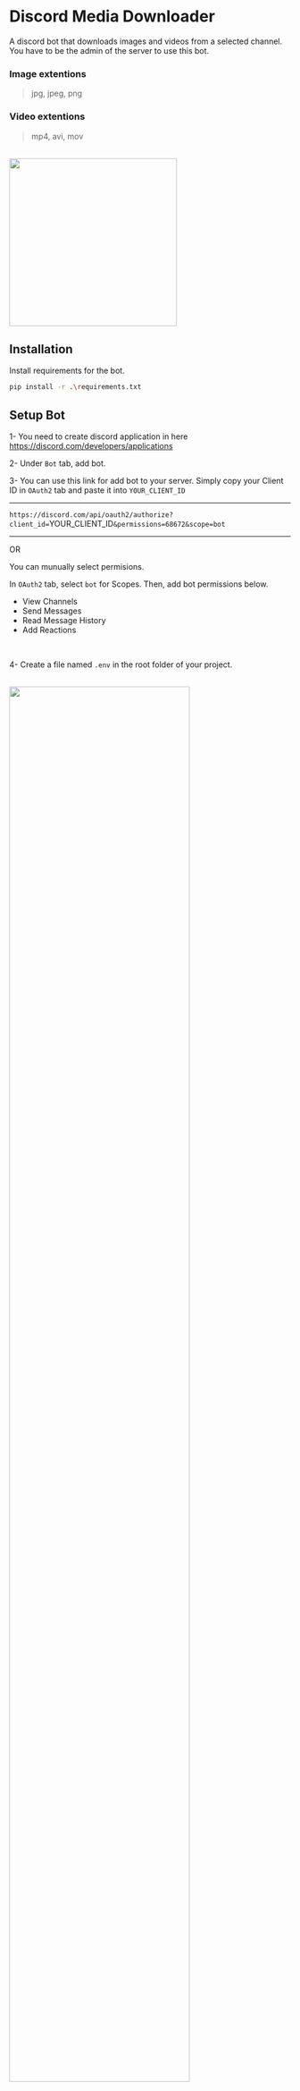 # Discord Media Downloader

A discord bot that downloads images and videos from a selected channel. You have to be the admin of the server to use this bot.

### Image extentions

> jpg, jpeg, png

### Video extentions

> mp4, avi, mov

</br>

<img width="300" src="https://user-images.githubusercontent.com/73403802/134777697-00b300fe-0cea-4d65-9d38-f4702ce7e0ce.png" />

</br>

## Installation

Install requirements for the bot.

```sh
pip install -r .\requirements.txt
```

## Setup Bot

1- You need to create discord application in here https://discord.com/developers/applications

2- Under `Bot` tab, add bot.

3- You can use this link for add bot to your server. Simply copy your Client ID in `OAuth2` tab and paste it into `YOUR_CLIENT_ID`

---

`https://discord.com/api/oauth2/authorize?client_id=`YOUR_CLIENT_ID`&permissions=68672&scope=bot`

---

OR

You can munually select permisions.

In `OAuth2` tab, select `bot` for Scopes. Then, add bot permissions below.

- View Channels
- Send Messages
- Read Message History
- Add Reactions

</br>

4- Create a file named `.env` in the root folder of your project.

</br>

<img width="80%" src="https://user-images.githubusercontent.com/73403802/134777401-56463274-8f23-4988-a82e-4a7b1b9419e7.png" />

</br>
</br>

5- Copy your bot's TOKEN and save it in the `.env` file as shown below. (without quotes)

```
DISCORD_TOKEN=YOUR_TOKEN
```

</br>

## Usage

You can change the [prefix](https://github.com/kb1337/Discord-Media-Downloader/blob/8d71aeb105a5c6e50468c8f54b361dc97faba040/bot.py#L125). Default prefix:

> <strong>`</strong>

### Bot Commands

```python
`ping # Return bot's latency
```

```python
`info <limit> # Returns stats about messages and download options (default limit 5) (administrator permission needed)
```

## License

[MIT](https://github.com/kb1337/Discord-Media-Downloader/blob/master/LICENSE)
